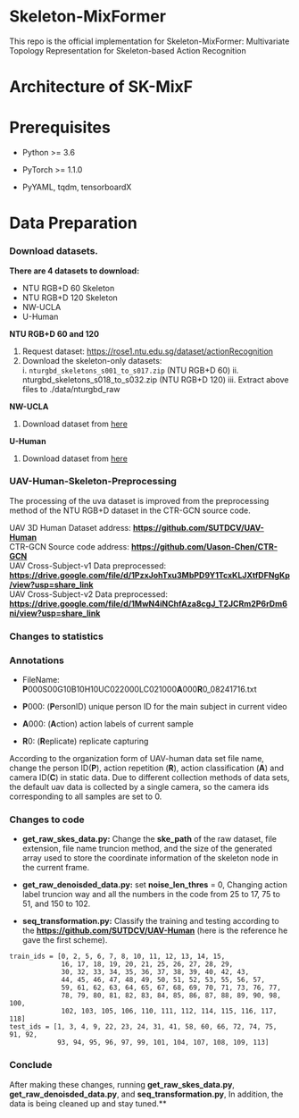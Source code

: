 # Skeleton-MixFormer
This repo is the official implementation for Skeleton-MixFormer: Multivariate Topology Representation for Skeleton-based Action Recognition

# Architecture of SK-MixF







# Prerequisites

+ Python >= 3.6

+ PyTorch >= 1.1.0

+ PyYAML, tqdm, tensorboardX

# Data Preparation

### Download datasets.

**There are 4 datasets to download:**
+ NTU RGB+D 60 Skeleton
+ NTU RGB+D 120 Skeleton
+ NW-UCLA
+ U-Human

**NTU RGB+D 60 and 120**

1. Request dataset: https://rose1.ntu.edu.sg/dataset/actionRecognition
2. Download the skeleton-only datasets:  
    i. ```nturgbd_skeletons_s001_to_s017.zip``` (NTU RGB+D 60)
    ii. nturgbd_skeletons_s018_to_s032.zip (NTU RGB+D 120)
    iii. Extract above files to ./data/nturgbd_raw

**NW-UCLA**

1. Download dataset from [here](https://drive.google.com/file/d/1wWhgqMEQlrCKcJHu6W72Zk_iloS7_JJw/view?usp=share_link)

**U-Human**

1. Download dataset from [here](https://sutdcv.github.io/uav-human-web/)

### UAV-Human-Skeleton-Preprocessing
The processing of the uva dataset is improved from the preprocessing method of the NTU RGB+D dataset in the CTR-GCN source code.  

UAV 3D Human Dataset address: **https://github.com/SUTDCV/UAV-Human**  
CTR-GCN Source code address: **https://github.com/Uason-Chen/CTR-GCN**  
UAV Cross-Subject-v1 Data preprocessed: **https://drive.google.com/file/d/1PzxJohTxu3MbPD9Y1TcxKLJXtfDFNgKp/view?usp=share_link**  
UAV Cross-Subject-v2 Data preprocessed: **https://drive.google.com/file/d/1MwN4iNChfAza8cgJ_T2JCRm2P6rDm6ni/view?usp=share_link**

### Changes to statistics  
### Annotations  

* FileName: **P**000S00G10B10H10UC022000LC021000**A**000**R**0_08241716.txt  

- **P**000: (**P**ersonID) unique person ID for the main subject in current video

+ **A**000: (**A**ction) action labels of current sample  

+ **R**0: (**R**eplicate) replicate capturing  

According to the organization form of UAV-human data set file name, change the person ID(**P**), action repetition (**R**), action classification (**A**) and camera ID(**C**) in static data. Due to different collection methods of data sets, the default uav data is collected by a single camera, so the camera ids corresponding to all samples are set to 0.

### Changes to code 

+ **get_raw_skes_data.py:** Change the **ske_path** of the raw dataset, file extension, file name truncion method, and the size of the generated array used to store the coordinate information of the skeleton node in the current frame.

+ **get_raw_denoisded_data.py:** set **noise_len_thres** = 0, Changing action label truncion way and all the numbers in the code from 25 to 17, 75 to 51, and 150 to 102. 

+ **seq_transformation.py:** Classify the training and testing according to the **https://github.com/SUTDCV/UAV-Human** (here is the reference he gave the first scheme).
~~~
train_ids = [0, 2, 5, 6, 7, 8, 10, 11, 12, 13, 14, 15, 
             16, 17, 18, 19, 20, 21, 25, 26, 27, 28, 29, 
             30, 32, 33, 34, 35, 36, 37, 38, 39, 40, 42, 43, 
             44, 45, 46, 47, 48, 49, 50, 51, 52, 53, 55, 56, 57, 
             59, 61, 62, 63, 64, 65, 67, 68, 69, 70, 71, 73, 76, 77,
             78, 79, 80, 81, 82, 83, 84, 85, 86, 87, 88, 89, 90, 98, 100, 
             102, 103, 105, 106, 110, 111, 112, 114, 115, 116, 117, 118]
test_ids = [1, 3, 4, 9, 22, 23, 24, 31, 41, 58, 60, 66, 72, 74, 75, 91, 92, 
            93, 94, 95, 96, 97, 99, 101, 104, 107, 108, 109, 113]
~~~
### Conclude
After making these changes, running **get_raw_skes_data.py**, **get_raw_denoisded_data.py**, and **seq_transformation.py**, In addition, the data is being cleaned up and stay tuned.**

